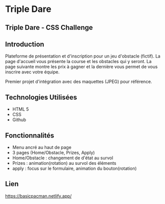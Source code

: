 # Triple Dare

## Triple Dare - CSS Challenge

## Introduction

Plateforme de présentation et d'inscription pour un jeu d'obstacle (fictif).
La page d'accueil vous présente la course et les obstacles qui y seront. La page suivante montre les prix à gagner et la dernière vous permet de vous inscrire avec votre équipe.

Premier projet d'intégration avec des maquettes (JPEG) pour référence.

## Technologies Utilisées

- HTML 5
- CSS
- Github

## Fonctionnalités

- Menu ancré au haut de page
- 3 pages (Home/Obstacle, Prizes, Apply)
- Home/Obstacle : changement de d'état au survol
- Prizes : animation(rotation) au survol des éléments
- apply : focus sur le formulaire, animation du bouton(rotation)

## Lien

https://basicpacman.netlify.app/
